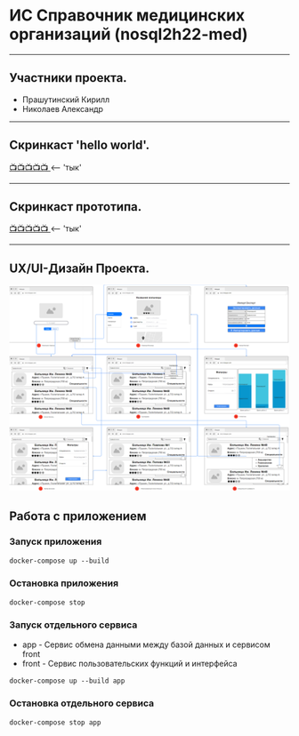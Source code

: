 # ИС Справочник медицинских организаций (nosql2h22-med)
___
## Участники проекта.
+ Прашутинский Кирилл
+ Николаев Александр
___
## Скринкаст 'hello world'.
[📺📺📺📺📺 ](https://disk.yandex.ru/i/qXLKR7x_izH3jQ) <-- 'тык'

___
## Скринкаст прототипа.
[📺📺📺📺📺 ](https://disk.yandex.ru/i/C0mGZnjjsbH6jg) <-- 'тык'
___
## UX/UI-Дизайн Проекта.
![UX/UI-Дизайн](Ui+Ux.png)

## Работа с приложением

### Запуск приложения
```
docker-compose up --build
```

### Остановка приложения
```
docker-compose stop
```

### Запуск отдельного сервиса
- app - Сервис обмена данными между базой данных и сервисом front
- front - Сервис пользовательских функций и интерфейса  
```
docker-compose up --build app
```

### Остановка отдельного сервиса
```
docker-compose stop app
```
